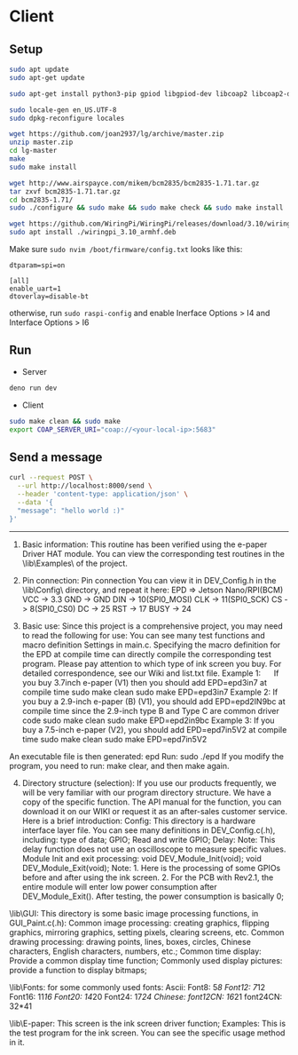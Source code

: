 # Client

## Setup

```bash
sudo apt update
sudo apt-get update

sudo apt-get install python3-pip gpiod libgpiod-dev libcoap2 libcoap2-dev

sudo locale-gen en_US.UTF-8
sudo dpkg-reconfigure locales

wget https://github.com/joan2937/lg/archive/master.zip
unzip master.zip
cd lg-master
make
sudo make install

wget http://www.airspayce.com/mikem/bcm2835/bcm2835-1.71.tar.gz
tar zxvf bcm2835-1.71.tar.gz
cd bcm2835-1.71/
sudo ./configure && sudo make && sudo make check && sudo make install

wget https://github.com/WiringPi/WiringPi/releases/download/3.10/wiringpi_3.10_armhf.deb
sudo apt install ./wiringpi_3.10_armhf.deb
```

Make sure `sudo nvim /boot/firmware/config.txt` looks like this:
```
dtparam=spi=on

[all]
enable_uart=1
dtoverlay=disable-bt
```
otherwise, run `sudo raspi-config` and enable Inerface Options > I4 and Interface Options > I6

## Run

- Server
```bash
deno run dev
```

- Client
```bash
sudo make clean && sudo make
export COAP_SERVER_URI="coap://<your-local-ip>:5683"
```

## Send a message
```bash
curl --request POST \
  --url http://localhost:8000/send \
  --header 'content-type: application/json' \
  --data '{
  "message": "hello world :)"
}'
```

---

1. Basic information:
This routine has been verified using the e-paper Driver HAT module. 
You can view the corresponding test routines in the \lib\Examples\ 
of the project.

2. Pin connection:
Pin connection You can view it in DEV_Config.h in the \lib\Config\ directory, and repeat it here:
EPD    =>    Jetson Nano/RPI(BCM)
VCC    ->    3.3
GND    ->    GND
DIN    ->    10(SPI0_MOSI)
CLK    ->    11(SPI0_SCK)
CS     ->    8(SPI0_CS0)
DC     ->    25
RST    ->    17
BUSY   ->    24

3. Basic use:
Since this project is a comprehensive project, you may need to read the following for use:
You can see many test functions and macro definition Settings in main.c.
Specifying the macro definition for the EPD at compile time can directly compile the corresponding test program.
Please pay attention to which type of ink screen you buy. For detailed correspondence, see our Wiki and list.txt file.
Example 1:
     If you buy 3.7inch e-paper (V1) then you should add EPD=epd3in7 at compile time
        sudo make clean
        sudo make EPD=epd3in7
Example 2:
    If you buy a 2.9-inch e-paper (B) (V1), you should add EPD=epd2IN9bc at compile time since the 2.9-inch type B and Type C are common driver code
        sudo make clean
        sudo make EPD=epd2in9bc
Example 3:
    If you buy a 7.5-inch e-paper (V2), you should add EPD=epd7in5V2 at compile time
        sudo make clean
        sudo make EPD=epd7in5V2

An executable file is then generated: epd
Run: sudo ./epd
If you modify the program, you need to run: make clear, and then make again.

4. Directory structure (selection):
If you use our products frequently, we will be very familiar with our program directory structure. We have a copy of the specific function.
The API manual for the function, you can download it on our WIKI or request it as an after-sales customer service. Here is a brief introduction:
Config\: This directory is a hardware interface layer file. You can see many definitions in DEV_Config.c(.h), including:
   type of data;
    GPIO;
    Read and write GPIO;
    Delay: Note: This delay function does not use an oscilloscope to measure specific values.
    Module Init and exit processing:
        void DEV_Module_Init(void);
        void DEV_Module_Exit(void);
        Note: 1. Here is the processing of some GPIOs before and after using the ink screen.
              2. For the PCB with Rev2.1, the entire module will enter low power consumption after DEV_Module_Exit(). After testing, the power consumption is basically 0;
             
\lib\GUI\: This directory is some basic image processing functions, in GUI_Paint.c(.h):
    Common image processing: creating graphics, flipping graphics, mirroring graphics, setting pixels, clearing screens, etc.
    Common drawing processing: drawing points, lines, boxes, circles, Chinese characters, English characters, numbers, etc.;
    Common time display: Provide a common display time function;
    Commonly used display pictures: provide a function to display bitmaps;
    
\lib\Fonts\: for some commonly used fonts:
    Ascii:
        Font8: 5*8
        Font12: 7*12
        Font16: 11*16
        Font20: 14*20
        Font24: 17*24
    Chinese:
        font12CN: 16*21
        font24CN: 32*41
        
\lib\E-paper\: This screen is the ink screen driver function;
Examples\: This is the test program for the ink screen. You can see the specific usage method in it.
